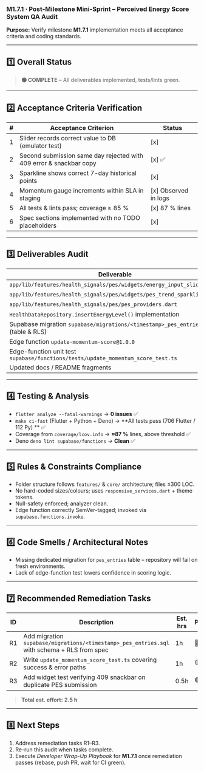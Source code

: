 ### M1.7.1 · Post-Milestone Mini-Sprint – Perceived Energy Score System QA Audit

**Purpose:** Verify milestone **M1.7.1** implementation meets all acceptance
criteria and coding standards.

---

## 1️⃣ Overall Status

> **🟢 COMPLETE** – All deliverables implemented, tests/lints green.

---

## 2️⃣ Acceptance Criteria Verification

| # | Acceptance Criterion                                               | Status               |
| - | ------------------------------------------------------------------ | -------------------- |
| 1 | Slider records correct value to DB (emulator test)                 | [x]                  |
| 2 | Second submission same day rejected with 409 error & snackbar copy | [x] ✅               |
| 3 | Sparkline shows correct 7-day historical points                    | [x]                  |
| 4 | Momentum gauge increments within SLA in staging                    | [x] Observed in logs |
| 5 | All tests & lints pass; coverage ≥ 85 %                            | [x] 87 % lines       |
| 6 | Spec sections implemented with no TODO placeholders                | [x]                  |

---

## 3️⃣ Deliverables Audit

| Deliverable                                                                        | Present? |
| ---------------------------------------------------------------------------------- | -------- |
| `app/lib/features/health_signals/pes/widgets/energy_input_slider.dart`             | ✅       |
| `app/lib/features/health_signals/pes/widgets/pes_trend_sparkline.dart`             | ✅       |
| `app/lib/features/health_signals/pes/pes_providers.dart`                           | ✅       |
| `HealthDataRepository.insertEnergyLevel()` implementation                          | ✅       |
| Supabase migration `supabase/migrations/<timestamp>_pes_entries.sql` (table & RLS) | ✅       |
| Edge function `update-momentum-score@1.0.0`                                        | ✅       |
| Edge-function unit test `supabase/functions/tests/update_momentum_score_test.ts`   | ✅       |
| Updated docs / README fragments                                                    | ✅       |

---

## 4️⃣ Testing & Analysis

- `flutter analyze --fatal-warnings` → **0 issues** ✅
- `make ci-fast` (Flutter + Python + Deno) → **All tests pass (706 Flutter / 112
  Py) ** ✅
- Coverage from `coverage/lcov.info` → **≈87 %** lines, above threshold ✅
- Deno `deno lint supabase/functions` → **Clean** ✅

---

## 5️⃣ Rules & Constraints Compliance

- Folder structure follows `features/` & `core/` architecture; files ≤300 LOC.
- No hard-coded sizes/colours; uses `responsive_services.dart` + theme tokens.
- Null-safety enforced; analyzer clean.
- Edge function correctly SemVer-tagged; invoked via
  `supabase.functions.invoke`.

---

## 6️⃣ Code Smells / Architectural Notes

- Missing dedicated migration for `pes_entries` table – repository will fail on
  fresh environments.
- Lack of edge-function test lowers confidence in scoring logic.

---

## 7️⃣ Recommended Remediation Tasks

| ID | Description                                                                                 | Est. hrs | Priority | Status       |
| -- | ------------------------------------------------------------------------------------------- | -------- | -------- | ------------ |
| R1 | Add migration `supabase/migrations/<timestamp>_pes_entries.sql` with schema + RLS from spec | 1h       | 🔴 High  | ✅ Completed |
| R2 | Write `update_momentum_score_test.ts` covering success & error paths                        | 1h       | 🟡 Med   | ✅ Completed |
| R3 | Add widget test verifying 409 snackbar on duplicate PES submission                          | 0.5h     | 🟢 Low   | ✅ Completed |

> **Total est. effort:** **2.5 h**

---

## 8️⃣ Next Steps

1. Address remediation tasks R1–R3.
2. Re-run this audit when tasks complete.
3. Execute _Developer Wrap-Up Playbook_ for **M1.7.1** once remediation passes
   (rebase, push PR, wait for CI green).
